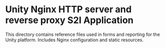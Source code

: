 # Unity Nginx HTTP server and reverse proxy S2I Application

This directory contains reference files used in forms and reporting for the Unity platform. Includes Nginx configuration and static resources.
